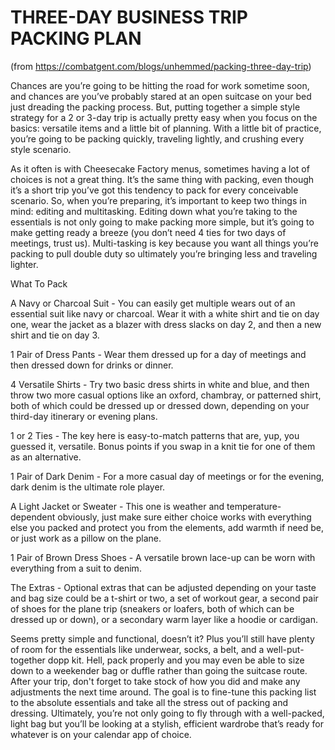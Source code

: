 # THREE-DAY BUSINESS TRIP PACKING PLAN
(from https://combatgent.com/blogs/unhemmed/packing-three-day-trip)

Chances are you’re going to be hitting the road for work sometime soon, and chances are you’ve probably stared at an open suitcase on your bed just dreading the packing process.  But, putting together a simple style strategy for a 2 or 3-day trip is actually pretty easy when you focus on the basics: versatile items and a little bit of planning.  With a little bit of practice, you’re going to be packing quickly, traveling lightly, and crushing every style scenario.

As it often is with Cheesecake Factory menus, sometimes having a lot of choices is not a great thing.  It’s the same thing with packing, even though it’s a short trip you’ve got this tendency to pack for every conceivable scenario.  So, when you’re preparing, it’s important to keep two things in mind: editing and multitasking.  Editing down what you’re taking to the essentials is not only going to make packing more simple, but it’s going to make getting ready a breeze (you don’t need 4 ties for two days of meetings, trust us).  Multi-tasking is key because you want all things you’re packing to pull double duty so ultimately you’re bringing less and traveling lighter.

What To Pack

A Navy or Charcoal Suit  - You can easily get multiple wears out of an essential suit like navy or charcoal.  Wear it with a white shirt and tie on day one, wear the jacket as a blazer with dress slacks on day 2, and then a new shirt and tie on day 3.

1 Pair of Dress Pants - Wear them dressed up for a day of meetings and then dressed down for drinks or dinner.

4 Versatile Shirts - Try two basic dress shirts in white and blue, and then throw two more casual options like an oxford, chambray, or patterned shirt, both of which could be dressed up or dressed down, depending on your third-day itinerary or evening plans.

1 or 2 Ties - The key here is easy-to-match patterns that are, yup, you guessed it, versatile.  Bonus points if you swap in a knit tie for one of them as an alternative.

1 Pair of Dark Denim - For a more casual day of meetings or for the evening, dark denim is the ultimate role player.

A Light Jacket or Sweater - This one is weather and temperature-dependent obviously, just make sure either choice works with everything else you packed and protect you from the elements, add warmth if need be, or just work as a pillow on the plane.

1 Pair of Brown Dress Shoes - A versatile brown lace-up can be worn with everything from a suit to denim.

The Extras - Optional extras that can be adjusted depending on your taste and bag size could be a t-shirt or two, a set of workout gear, a second pair of shoes for the plane trip (sneakers or loafers, both of which can be dressed up or down), or a secondary warm layer like a hoodie or cardigan.

Seems pretty simple and functional, doesn’t it?  Plus you’ll still have plenty of room for the essentials like underwear, socks, a belt, and a well-put-together dopp kit.  Hell, pack properly and you may even be able to size down to a weekender bag or duffle rather than going the suitcase route.   After your trip, don't forget to take stock of how you did and make any adjustments the next time around.  The goal is to fine-tune this packing list to the absolute essentials and take all the stress out of packing and dressing.  Ultimately, you’re not only going to fly through with a well-packed, light bag but you’ll be looking at a stylish, efficient wardrobe that’s ready for whatever is on your calendar app of choice. 
